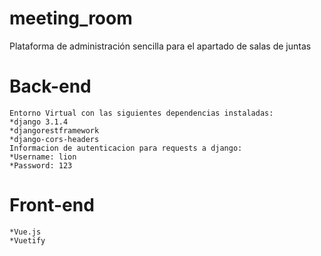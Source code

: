 # meeting_room
Plataforma de administración sencilla para el apartado de salas de juntas

# Back-end
	Entorno Virtual con las siguientes dependencias instaladas:
	*django 3.1.4
	*djangorestframework
	*django-cors-headers
	Informacion de autenticacion para requests a django:
	*Username: lion
	*Password: 123

# Front-end
	*Vue.js
	*Vuetify
